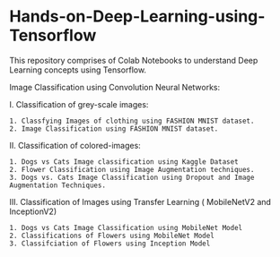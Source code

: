 # Hands-on-Deep-Learning-using-Tensorflow
This repository comprises of Colab Notebooks to understand Deep Learning concepts using Tensorflow.


Image Classification using Convolution Neural Networks:

  I. Classification of grey-scale images:
  
    1. Classfying Images of clothing using FASHION MNIST dataset.
    2. Image Classification using FASHION MNIST dataset.

    
  II. Classification of colored-images:
  
    1. Dogs vs Cats Image classification using Kaggle Dataset
    2. Flower Classification using Image Augmentation techniques.
    3. Dogs vs. Cats Image Classification using Dropout and Image Augmentation Techniques.

  III. Classification of Images using Transfer Learning ( MobileNetV2 and InceptionV2)
  
    1. Dogs vs Cats Image Classification using MobileNet Model
    2. Classifications of Flowers using MobileNet Model
    3. Classifciation of Flowers using Inception Model
